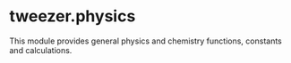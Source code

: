 # tweezer.physics

This module provides general physics and chemistry functions, constants and calculations.